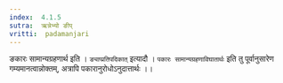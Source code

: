 ```yaml
---
index:  4.1.5
sutra:  ऋन्नेभ्यो ङीप्
vritti:  padamanjari
---
```


ङकारः सामान्यग्रहणार्थ इति । `ङ्याप्प्रतिपदिकात्` इत्यादौ ।
`पकारः सामान्यग्रहणाविघातार्थः` इति तु पूर्वानुसारेण गम्यमानत्वान्नोक्तम्, अत्रापि पकारानुरोधोऽनुदात्तार्थः ।।
